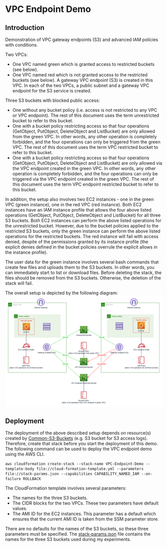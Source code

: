 # VPC Endpoint Demo

## Introduction
Demonstration of VPC gateway endpoints (S3) and advanced IAM policies with conditions.

Two VPCs:
* One VPC named green which is granted access to restricted buckets (see below). 
* One VPC named red which is not granted access to the restricted buckets (see below). A gateway VPC endpoint (S3) is created in this VPC.
In each of the two VPCs, a public subnet and a gateway VPC endpoint for the S3 service is created.

Three S3 buckets with blocked public access:
* One without any bucket policy (i.e. access is not restricted to any VPC or VPC endpoint). The rest of this document uses the term unrestricted bucket to refer to this bucket.
* One with a bucket policy restricting access so that four operations (GetObject, PutObject, DeleteObject and ListBucket) are only allowed from the green VPC. In other words, any other operation is completely forbidden, and the four operations can only be triggered from the green VPC. The rest of this document uses the term VPC restricted bucket to refer to this bucket.
* One with a bucket policy restricting access so that four operations (GetObject, PutObject, DeleteObject and ListBucket) are only allowed via the VPC endpoint created in the green VPC. In other words, any other operation is completely forbidden, and the four operations can only be triggered via the VPC endpoint created in the green VPC. The rest of this document uses the term VPC endpoint restricted bucket to refer to this bucket.

In addition, the setup also involves two EC2 instances - one in the green VPC (green instance), one in the red VPC (red instance). Both EC2 instances have an IAM instance profile that allows the four above listed operations (GetObject, PutObject, DeleteObject and ListBucket) for all three S3 buckets. Both EC2 instances can perform the above listed operations for the unrestricted bucket. However, due to the bucket policies applied to the restricted S3 buckets, only the green instance can perform the above listed operations for the restricted buckets. The red instance will fail with access denied, despite of the permissions granted by its instance profile (the explicit denies defined in the bucket policies overrule the explicit allows in the instance profile).

The user data for the green instance involves several bash commands that create few files and uploads them to the S3 buckets. In other words, you can immediately start to list or download files. Before deleting the stack, the files should be removed from the S3 buckets. Otherwise, the deletion of the stack will fail.

The overall setup is depicted by the following diagram:
![application-diagram](./diagram.png)

## Deployment
The deployment of the above described setup depends on resource(s) created by [Common-S3-Buckets](../Common-S3-Buckets) (e.g. S3 bucket for S3 access logs). Therefore, create that stack before you start the deployment of this demo. The following command can be used to deploy the VPC endpoint demo using the AWS CLI.
```
aws cloudformation create-stack --stack-name VPC-Endpoint-Demo --template-body file://cloud-formation-template.yml --parameters file://stack-params.json --capabilities CAPABILITY_NAMED_IAM --on-failure ROLLBACK
```

The CloudFormation template involves several parameters:
* The names for the three S3 buckets.
* The CIDR blocks for the two VPCs. These two parameters have default values.
* The AMI ID for the EC2 instances. This parameter has a default which ensures that the current AMI ID is taken from the SSM parameter store.

There are no defaults for the names of the S3 buckets, so these three parameters must be specified. The [stack-params.json](./stack-params.json) file contains the names for the three S3 buckets used during my experiments.
